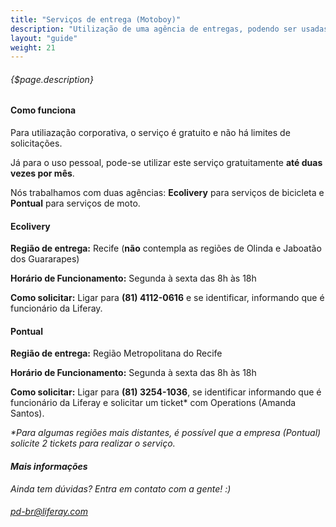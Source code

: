 ```yaml
---
title: "Serviços de entrega (Motoboy)"
description: "Utilização de uma agência de entregas, podendo ser usadas para uso pessoal ou para uso corporativo."
layout: "guide"
weight: 21
---
```


###### {$page.description}

<article id="1">

#### Como funciona

Para utiliazação corporativa, o serviço é gratuito e não há limites de solicitações.

Já para o uso pessoal, pode-se utilizar este serviço gratuitamente <b>até duas vezes por mês</b>.

Nós trabalhamos com duas agências: <b>Ecolivery</b> para serviços de bicicleta e <b>Pontual</b> para serviços de moto.

</article>

<article id="2">

#### Ecolivery

<b>Região de entrega:</b> Recife (<b>não</b> contempla as regiões de Olinda e Jaboatão dos Guararapes)

<b>Horário de Funcionamento:</b> Segunda à sexta das 8h às 18h 

<b>Como solicitar:</b> Ligar para <b>(81) 4112-0616</b> e se identificar, informando que é funcionário da Liferay.

</article>

<article id="3">

#### Pontual

<b>Região de entrega:</b> Região Metropolitana do Recife

<b>Horário de Funcionamento:</b> Segunda à sexta das 8h às 18h 

<b>Como solicitar:</b> Ligar para <b>(81) 3254-1036</b>, se identificar informando que é funcionário da Liferay e solicitar um ticket* com Operations (Amanda Santos).

<i>*Para algumas regiões mais distantes, é possível que a empresa (Pontual) solicite 2 tickets para realizar o serviço.<i>

</article>

<article id="4">

#### Mais informações

Ainda tem dúvidas? Entra em contato com a gente! :)

###### <pd-br@liferay.com>

</article>